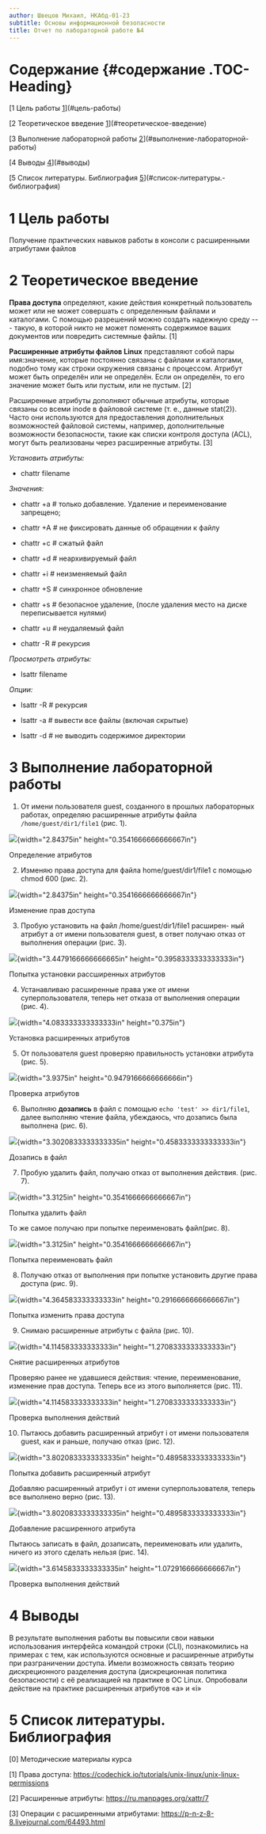 ```yaml
---
author: Швецов Михаил, НКАбд-01-23
subtitle: Основы информационной безопасности
title: Отчет по лабораторной работе №4
---
```


# Содержание {#содержание .TOC-Heading}

[1 Цель работы [1](#цель-работы)](#цель-работы)

[2 Теоретическое введение
[1](#теоретическое-введение)](#теоретическое-введение)

[3 Выполнение лабораторной работы
[2](#выполнение-лабораторной-работы)](#выполнение-лабораторной-работы)

[4 Выводы [4](#выводы)](#выводы)

[5 Список литературы. Библиография
[5](#список-литературы.-библиография)](#список-литературы.-библиография)

# 1 Цель работы

Получение практических навыков работы в консоли с расширенными
атрибутами файлов

# 2 Теоретическое введение

**Права доступа** определяют, какие действия конкретный пользователь
может или не может совершать с определенным файлами и каталогами. С
помощью разрешений можно создать надежную среду --- такую, в которой
никто не может поменять содержимое ваших документов или повредить
системные файлы. \[1\]

**Расширенные атрибуты файлов Linux** представляют собой пары
имя:значение, которые постоянно связаны с файлами и каталогами, подобно
тому как строки окружения связаны с процессом. Атрибут может быть
определён или не определён. Если он определён, то его значение может
быть или пустым, или не пустым. \[2\]

Расширенные атрибуты дополняют обычные атрибуты, которые связаны со
всеми inode в файловой системе (т. е., данные stat(2)). Часто они
используются для предоставления дополнительных возможностей файловой
системы, например, дополнительные возможности безопасности, такие как
списки контроля доступа (ACL), могут быть реализованы через расширенные
атрибуты. \[3\]

*Установить атрибуты:*

-   chattr filename

*Значения:*

-   chattr +a \# только добавление. Удаление и переименование запрещено;

-   chattr +A \# не фиксировать данные об обращении к файлу

-   chattr +c \# сжатый файл

-   chattr +d \# неархивируемый файл

-   chattr +i \# неизменяемый файл

-   chattr +S \# синхронное обновление

-   chattr +s \# безопасное удаление, (после удаления место на диске
    переписывается нулями)

-   chattr +u \# неудаляемый файл

-   chattr -R \# рекурсия

*Просмотреть атрибуты:*

-   lsattr filename

*Опции:*

-   lsattr -R \# рекурсия

-   lsattr -a \# вывести все файлы (включая скрытые)

-   lsattr -d \# не выводить содержимое директории

# 3 Выполнение лабораторной работы

1.  От имени пользователя guest, созданного в прошлых лабораторных
    работах, определяю расширенные атрибуты файлa
    `/home/guest/dir1/file1` (рис. 1).

![](image/image1.png){width="2.84375in" height="0.3541666666666667in"}

Определение атрибутов

2.  Изменяю права доступа для файла home/guest/dir1/file1 с помощью
    chmod 600 (рис. 2).

![](image/image1.png){width="2.84375in" height="0.3541666666666667in"}

Изменение прав доступа

3.  Пробую установить на файл /home/guest/dir1/file1 расширен- ный
    атрибут a от имени пользователя guest, в ответ получаю отказ от
    выполнения операции (рис. 3).

![](image/image2.png){width="3.4479166666666665in"
height="0.3958333333333333in"}

Попытка установки рассширенных атрибутов

4.  Устанавливаю расширенные права уже от имени суперпользователя,
    теперь нет отказа от выполнения операции (рис. 4).

![](image/image3.png){width="4.083333333333333in" height="0.375in"}

Установка расширенных атрибутов

5.  От пользователя guest проверяю правильность установки атрибута (рис.
    5).

![](image/image4.png){width="3.9375in" height="0.9479166666666666in"}

Проверка атрибутов

6.  Выполняю **дозапись** в файл с помощью `echo 'test' >> dir1/file1`,
    далее выполняю чтение файла, убеждаюсь, что дозапись была выполнена
    (рис. 6).

![](image/image5.png){width="3.3020833333333335in"
height="0.4583333333333333in"}

Дозапись в файл

7.  Пробую удалить файл, получаю отказ от выполнения действия. (рис. 7).

![](image/image6.png){width="3.3125in" height="0.3541666666666667in"}

Попытка удалить файл

То же самое получаю при попытке переименовать файл(рис. 8).

![](image/image6.png){width="3.3125in" height="0.3541666666666667in"}

Попытка переименовать файл

8.  Получаю отказ от выполнения при попытке установить другие права
    доступа (рис. 9).

![](image/image7.png){width="4.364583333333333in"
height="0.2916666666666667in"}

Попытка изменить права доступа

9.  Снимаю расширенные атрибуты с файла (рис. 10).

![](image/image8.png){width="4.114583333333333in"
height="1.2708333333333333in"}

Снятие расширенных атрибутов

Проверяю ранее не удавшиеся действия: чтение, переименование, изменение
прав доступа. Теперь все из этого выполняется (рис. 11).

![](image/image8.png){width="4.114583333333333in"
height="1.2708333333333333in"}

Проверка выполнения действий

10. Пытаюсь добавить расширенный атрибут i от имени пользователя guest,
    как и раньше, получаю отказ (рис. 12).

![](image/image9.png){width="3.8020833333333335in"
height="0.4895833333333333in"}

Попытка добавить расширенный атрибут

Добавляю расширенный атрибут i от имени суперпользователя, теперь все
выполнено верно (рис. 13).

![](image/image9.png){width="3.8020833333333335in"
height="0.4895833333333333in"}

Добавление расширенного атрибута

Пытаюсь записать в файл, дозаписать, переименовать или удалить, ничего
из этого сделать нельзя (рис. 14).

![](image/image10.png){width="3.6145833333333335in"
height="1.0729166666666667in"}

Проверка выполнения действий

# 4 Выводы

В результате выполнения работы вы повысили свои навыки использования
интерфейса командой строки (CLI), познакомились на примерах с тем, как
используются основные и расширенные атрибуты при разграничении доступа.
Имели возможность связать теорию дискреционного разделения доступа
(дискреционная политика безопасности) с её реализацией на практике в ОС
Linux. Опробовали действие на практике расширенных атрибутов «а» и «i»

# 5 Список литературы. Библиография

\[0\] Методические материалы курса

\[1\] Права доступа:
https://codechick.io/tutorials/unix-linux/unix-linux-permissions

\[2\] Расширенные атрибуты: https://ru.manpages.org/xattr/7

\[3\] Операции с расширенными атрибутами:
https://p-n-z-8-8.livejournal.com/64493.html

